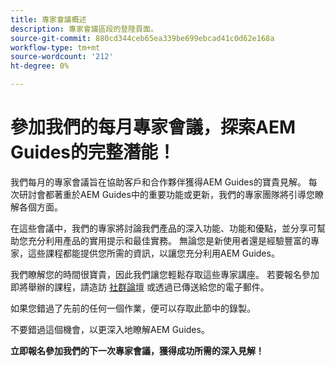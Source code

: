 ```yaml
---
title: 專家會議概述
description: 專家會議區段的登陸頁面。
source-git-commit: 880cd344ceb65ea339be699ebcad41c0d62e168a
workflow-type: tm+mt
source-wordcount: '212'
ht-degree: 0%

---
```


# 參加我們的每月專家會議，探索AEM Guides的完整潛能！

我們每月的專家會議旨在協助客戶和合作夥伴獲得AEM Guides的寶貴見解。 每次研討會都著重於AEM Guides中的重要功能或更新，我們的專家團隊將引導您瞭解各個方面。

在這些會議中，我們的專家將討論我們產品的深入功能、功能和優點，並分享可幫助您充分利用產品的實用提示和最佳實務。 無論您是新使用者還是經驗豐富的專家，這些課程都能提供您所需的資訊，以讓您充分利用AEM Guides。

我們瞭解您的時間很寶貴，因此我們讓您輕鬆存取這些專家講座。 若要報名參加即將舉辦的課程，請造訪 [社群論壇](https://experienceleaguecommunities.adobe.com/t5/experience-manager-guides/ct-p/aem-xml-documentation) 或透過已傳送給您的電子郵件。

如果您錯過了先前的任何一個作業，便可以存取此節中的錄製。

不要錯過這個機會，以更深入地瞭解AEM Guides。

**立即報名參加我們的下一次專家會議，獲得成功所需的深入見解！**
